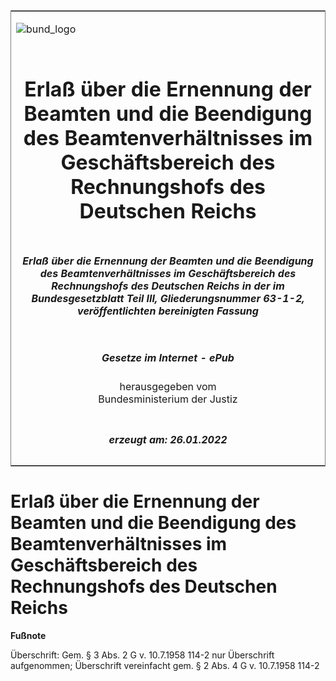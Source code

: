 <span id="DECKBLATT.html"></span>

<table border="0" frame="border" width="100%">

<tr valign="top">

<td align="left">

![bund\_logo](BfJ_2021_Web_de_de.gif)

</td>

<td align="right">

 

</td>

</tr>

<tr align="center" valign="middle">

<td colspan="2">

# Erlaß über die Ernennung der Beamten und die Beendigung des Beamtenverhältnisses im Geschäftsbereich des Rechnungshofs des Deutschen Reichs

</td>

</tr>

<tr align="center" valign="middle">

<td colspan="2">

##### Erlaß über die Ernennung der Beamten und die Beendigung des Beamtenverhältnisses im Geschäftsbereich des Rechnungshofs des Deutschen Reichs in der im Bundesgesetzblatt Teil III, Gliederungsnummer 63-1-2, veröffentlichten bereinigten Fassung

</td>

</tr>

<tr align="center" valign="middle">

<td colspan="2">

  
  

##### Gesetze im Internet - ePub  
  
herausgegeben vom  
Bundesministerium der Justiz

</td>

</tr>

<tr align="center" valign="bottom">

<td colspan="2">

  
  

##### erzeugt am: 26.01.2022

</td>

</tr>

</table>

<span id="BJNR016690938.html"></span>

# Erlaß über die Ernennung der Beamten und die Beendigung des Beamtenverhältnisses im Geschäftsbereich des Rechnungshofs des Deutschen Reichs

<div>

  
**Fußnote**

<div class="jnhtml">

<div>

<div class="jurAbsatz">

Überschrift: Gem. § 3 Abs. 2 G v. 10.7.1958 114-2 nur Überschrift
aufgenommen; Überschrift vereinfacht gem. § 2 Abs. 4 G v. 10.7.1958
114-2

</div>

</div>

</div>

</div>
